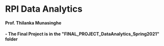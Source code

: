 # RPI Data Analytics
#### Prof. Thilanka Munasinghe
#### - The Final Project is in the "FINAL_PROJECT_DataAnalytics_Spring2021" folder
